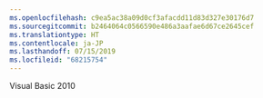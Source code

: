 ```yaml
---
ms.openlocfilehash: c9ea5ac38a09d0cf3afacdd11d83d327e30176d7
ms.sourcegitcommit: b2464064c0566590e486a3aafae6d67ce2645cef
ms.translationtype: HT
ms.contentlocale: ja-JP
ms.lasthandoff: 07/15/2019
ms.locfileid: "68215754"
---
```

 Visual Basic 2010 